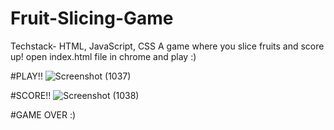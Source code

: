 # Fruit-Slicing-Game
Techstack- HTML, JavaScript, CSS
A game where you slice fruits and score up!
open index.html file in chrome and play :)

#PLAY!!
![Screenshot (1037)](https://user-images.githubusercontent.com/64193298/180661928-72870746-513b-4b74-a096-3e97b7a14e13.png)


#SCORE!!
![Screenshot (1038)](https://user-images.githubusercontent.com/64193298/180661952-b600e94f-b67a-42ed-ba26-f0d68591f899.png)

#GAME OVER :)

